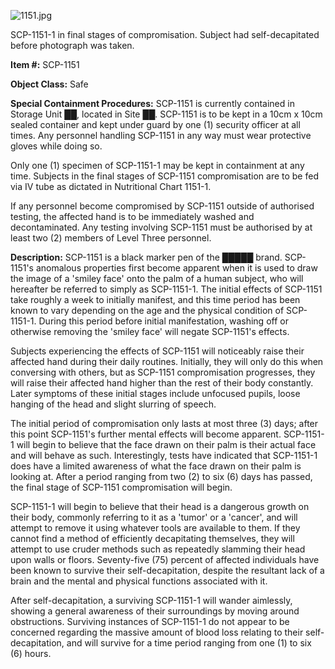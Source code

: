 ![1151.jpg](http://scp-wiki.wdfiles.com/local--files/scp-1151/1151.jpg)

SCP-1151-1 in final stages of compromisation. Subject had self-decapitated before photograph was taken.

**Item #:** SCP-1151

**Object Class:** Safe

**Special Containment Procedures:** SCP-1151 is currently contained in Storage Unit ██, located in Site ██. SCP-1151 is to be kept in a 10cm x 10cm sealed container and kept under guard by one (1) security officer at all times. Any personnel handling SCP-1151 in any way must wear protective gloves while doing so.

Only one (1) specimen of SCP-1151-1 may be kept in containment at any time. Subjects in the final stages of SCP-1151 compromisation are to be fed via IV tube as dictated in Nutritional Chart 1151-1.

If any personnel become compromised by SCP-1151 outside of authorised testing, the affected hand is to be immediately washed and decontaminated. Any testing involving SCP-1151 must be authorised by at least two (2) members of Level Three personnel.

**Description:** SCP-1151 is a black marker pen of the █████ brand. SCP-1151's anomalous properties first become apparent when it is used to draw the image of a 'smiley face' onto the palm of a human subject, who will hereafter be referred to simply as SCP-1151-1. The initial effects of SCP-1151 take roughly a week to initially manifest, and this time period has been known to vary depending on the age and the physical condition of SCP-1151-1. During this period before initial manifestation, washing off or otherwise removing the 'smiley face' will negate SCP-1151's effects.

Subjects experiencing the effects of SCP-1151 will noticeably raise their affected hand during their daily routines. Initially, they will only do this when conversing with others, but as SCP-1151 compromisation progresses, they will raise their affected hand higher than the rest of their body constantly. Later symptoms of these initial stages include unfocused pupils, loose hanging of the head and slight slurring of speech.

The initial period of compromisation only lasts at most three (3) days; after this point SCP-1151's further mental effects will become apparent. SCP-1151-1 will begin to believe that the face drawn on their palm is their actual face and will behave as such. Interestingly, tests have indicated that SCP-1151-1 does have a limited awareness of what the face drawn on their palm is looking at. After a period ranging from two (2) to six (6) days has passed, the final stage of SCP-1151 compromisation will begin.

SCP-1151-1 will begin to believe that their head is a dangerous growth on their body, commonly referring to it as a 'tumor' or a 'cancer', and will attempt to remove it using whatever tools are available to them. If they cannot find a method of efficiently decapitating themselves, they will attempt to use cruder methods such as repeatedly slamming their head upon walls or floors. Seventy-five (75) percent of affected individuals have been known to survive their self-decapitation, despite the resultant lack of a brain and the mental and physical functions associated with it.

After self-decapitation, a surviving SCP-1151-1 will wander aimlessly, showing a general awareness of their surroundings by moving around obstructions. Surviving instances of SCP-1151-1 do not appear to be concerned regarding the massive amount of blood loss relating to their self-decapitation, and will survive for a time period ranging from one (1) to six (6) hours.